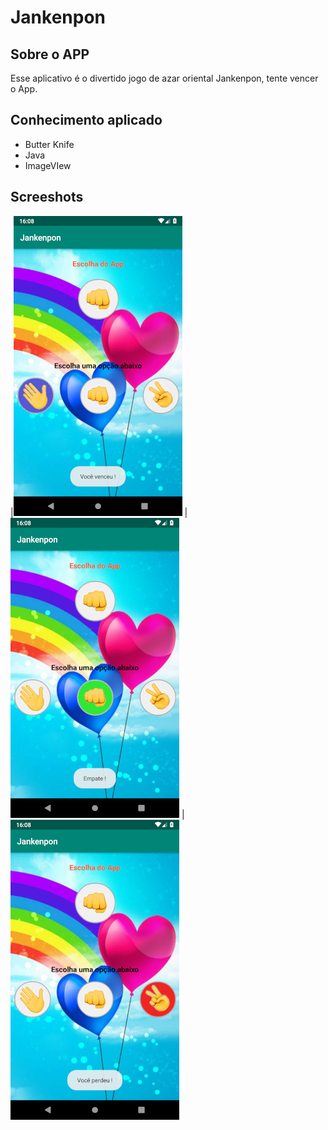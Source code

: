 # Jankenpon

## Sobre o APP 
Esse aplicativo é o divertido jogo de azar oriental Jankenpon, tente vencer o App.
## Conhecimento aplicado
* Butter Knife
* Java
* ImageVIew

## Screeshots

|![Image 1](https://github.com/reginaldobarreto/Jankenpon/blob/master/1.png)
|![Image 2](https://github.com/reginaldobarreto/Jankenpon/blob/master/2.png)
|![Image 3](https://github.com/reginaldobarreto/Jankenpon/blob/master/3.png)